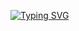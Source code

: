 <a href="https://git.io/typing-svg"><img src="https://readme-typing-svg.demolab.com?font=Fira+Code&pause=1000&color=04B117&width=565&lines=Hard+work+and+some+bugs+area!+%5BBe+Careful+%F0%9F%91%BF%5D;Some+personal+projects+in+my+dev+routine+%F0%9F%92%BB%E2%9C%8D%F0%9F%8F%BB" alt="Typing SVG" /></a>
